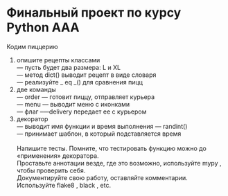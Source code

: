 # Финальный проект по курсу Python AAA
Кодим пиццерию
 1) опишите рецепты классами\
 — пусть будет два размера: L и XL\
 — метод dict() выводит рецепт в виде словаря\
 — реализуйте _ eq _() для сравнения пицц
3) две команды\
 — order — готовит пиццу, отправляет курьера\
 — menu — выводит меню с иконками\
 — флаг –—delivery передает ее с курьером
4) декоратор\
 — выводит имя функции и время выполнения — randint()\
 — принимает шаблон, в который подставляется время\
 \
 Напишите тесты. Помните, что тестировать функцию можно до «применения» декоратора.\
 Проставьте аннотации везде, где это возможно, используйте mypy , чтобы проверить себя.\
 Документируйте свою работу, оставляйте комментарии.  
 Используйте flake8 , black , etc.
